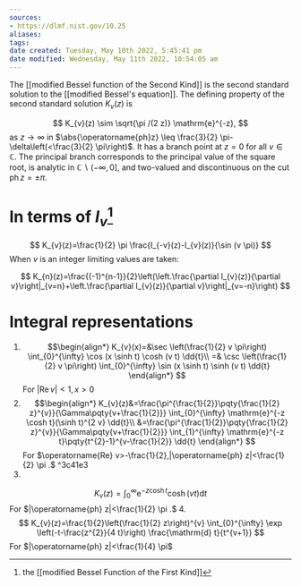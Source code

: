 ```yaml
---
sources:
- https://dlmf.nist.gov/10.25
aliases: 
tags: 
date created: Tuesday, May 10th 2022, 5:45:41 pm
date modified: Wednesday, May 11th 2022, 10:54:05 am
---
```

The [[modified Bessel function of the Second Kind]] is the second standard solution to the [[modified Bessel's equation]]. The defining property of the second standard solution $K_{v}(z)$  is

$$
K_{v}(z) \sim \sqrt{\pi /(2 z)} \mathrm{e}^{-z},
$$
as $z \rightarrow \infty$ in $\abs{\operatorname{ph}z}  \leq \frac{3}{2} \pi-\delta\left(<\frac{3}{2} \pi\right)$. It has a branch point at $z=0$ for all $v \in \mathbb{C}$. The principal branch corresponds to the principal value of the square root, is analytic in $\mathbb{C} \backslash(-\infty, 0]$, and two-valued and discontinuous on the cut $\operatorname{ph}z=\pm \pi$.

# In terms of $I_v$[^1]


$$
K_{v}(z)=\frac{1}{2} \pi \frac{I_{-v}(z)-I_{v}(z)}{\sin (v \pi)}
$$
When $v$ is an integer limiting values are taken:

$$
K_{n}(z)=\frac{(-1)^{n-1}}{2}\left(\left.\frac{\partial I_{v}(z)}{\partial v}\right|_{v=n}+\left.\frac{\partial I_{v}(z)}{\partial v}\right|_{v=-n}\right)
$$

# Integral representations

1. $$\begin{align*}
K_{v}(x)=&\sec \left(\frac{1}{2} v \pi\right) \int_{0}^{\infty} \cos (x \sinh t) \cosh (v t) \dd{t}\\ =&
\csc \left(\frac{1}{2} v \pi\right) \int_{0}^{\infty} \sin (x \sinh t) \sinh (v t) \dd{t}
\end{align*}
$$
For $|\operatorname{Re} v|<1, x>0$
2. $$\begin{align*}
K_{v}(z)&=\frac{\pi^{\frac{1}{2}}\pqty{\frac{1}{2} z}^{v}}{\Gamma\pqty{v+\frac{1}{2}}} \int_{0}^{\infty} \mathrm{e}^{-z \cosh t}(\sinh t)^{2 v} \dd{t}\\
&=\frac{\pi^{\frac{1}{2}}\pqty{\frac{1}{2} z}^{v}}{\Gamma\pqty{v+\frac{1}{2}}} \int_{1}^{\infty} \mathrm{e}^{-z t}\pqty{t^{2}-1}^{v-\frac{1}{2}} \dd{t}
\end{align*}
$$
For $\operatorname{Re} v>-\frac{1}{2},|\operatorname{ph} z|<\frac{1}{2} \pi .$ ^3c41e3
3. 
$$
K_{v}(z)=\int_{0}^{\infty} \mathrm{e}^{-z \cosh t} \cosh (v t) \mathrm{d} t
$$ 
For $|\operatorname{ph} z|<\frac{1}{2} \pi .$
4. $$
K_{v}(z)=\frac{1}{2}\left(\frac{1}{2} z\right)^{v} \int_{0}^{\infty} \exp \left(-t-\frac{z^{2}}{4 t}\right) \frac{\mathrm{d} t}{t^{v+1}}
$$
For $|\operatorname{ph} z|<\frac{1}{4} \pi$




[^1]: the [[modified Bessel Function of the First Kind]]